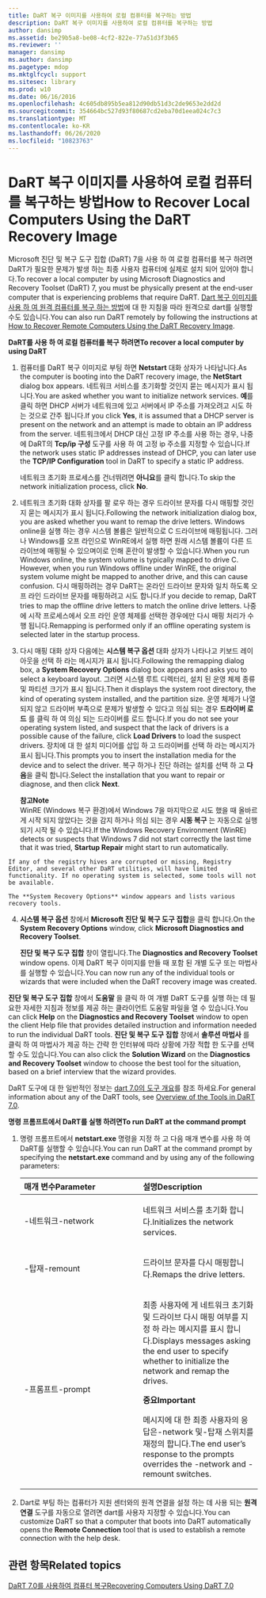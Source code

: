```yaml
---
title: DaRT 복구 이미지를 사용하여 로컬 컴퓨터를 복구하는 방법
description: DaRT 복구 이미지를 사용하여 로컬 컴퓨터를 복구하는 방법
author: dansimp
ms.assetid: be29b5a8-be08-4cf2-822e-77a51d3f3b65
ms.reviewer: ''
manager: dansimp
ms.author: dansimp
ms.pagetype: mdop
ms.mktglfcycl: support
ms.sitesec: library
ms.prod: w10
ms.date: 06/16/2016
ms.openlocfilehash: 4c605db895b5ea812d90db51d3c2de9653e2dd2d
ms.sourcegitcommit: 354664bc527d93f80687cd2eba70d1eea024c7c3
ms.translationtype: MT
ms.contentlocale: ko-KR
ms.lasthandoff: 06/26/2020
ms.locfileid: "10823763"
---
```

# <span data-ttu-id="3cf8f-103">DaRT 복구 이미지를 사용하여 로컬 컴퓨터를 복구하는 방법</span><span class="sxs-lookup"><span data-stu-id="3cf8f-103">How to Recover Local Computers Using the DaRT Recovery Image</span></span>


<span data-ttu-id="3cf8f-104">Microsoft 진단 및 복구 도구 집합 (DaRT) 7을 사용 하 여 로컬 컴퓨터를 복구 하려면 DaRT가 필요한 문제가 발생 하는 최종 사용자 컴퓨터에 실제로 설치 되어 있어야 합니다.</span><span class="sxs-lookup"><span data-stu-id="3cf8f-104">To recover a local computer by using Microsoft Diagnostics and Recovery Toolset (DaRT) 7, you must be physically present at the end-user computer that is experiencing problems that require DaRT.</span></span> <span data-ttu-id="3cf8f-105">[Dart 복구 이미지를 사용 하 여 원격 컴퓨터를 복구 하는 방법](how-to-recover-remote-computers-using-the-dart-recovery-image-dart-7.md)에 대 한 지침을 따라 원격으로 dart를 실행할 수도 있습니다.</span><span class="sxs-lookup"><span data-stu-id="3cf8f-105">You can also run DaRT remotely by following the instructions at [How to Recover Remote Computers Using the DaRT Recovery Image](how-to-recover-remote-computers-using-the-dart-recovery-image-dart-7.md).</span></span>

**<span data-ttu-id="3cf8f-106">DaRT를 사용 하 여 로컬 컴퓨터를 복구 하려면</span><span class="sxs-lookup"><span data-stu-id="3cf8f-106">To recover a local computer by using DaRT</span></span>**

1.  <span data-ttu-id="3cf8f-107">컴퓨터를 DaRT 복구 이미지로 부팅 하면 **Netstart** 대화 상자가 나타납니다.</span><span class="sxs-lookup"><span data-stu-id="3cf8f-107">As the computer is booting into the DaRT recovery image, the **NetStart** dialog box appears.</span></span> <span data-ttu-id="3cf8f-108">네트워크 서비스를 초기화할 것인지 묻는 메시지가 표시 됩니다.</span><span class="sxs-lookup"><span data-stu-id="3cf8f-108">You are asked whether you want to initialize network services.</span></span> <span data-ttu-id="3cf8f-109">**예**를 클릭 하면 DHCP 서버가 네트워크에 있고 서버에서 IP 주소를 가져오려고 시도 하는 것으로 간주 됩니다.</span><span class="sxs-lookup"><span data-stu-id="3cf8f-109">If you click **Yes**, it is assumed that a DHCP server is present on the network and an attempt is made to obtain an IP address from the server.</span></span> <span data-ttu-id="3cf8f-110">네트워크에서 DHCP 대신 고정 IP 주소를 사용 하는 경우, 나중에 DaRT의 **Tcp/ip 구성** 도구를 사용 하 여 고정 ip 주소를 지정할 수 있습니다.</span><span class="sxs-lookup"><span data-stu-id="3cf8f-110">If the network uses static IP addresses instead of DHCP, you can later use the **TCP/IP Configuration** tool in DaRT to specify a static IP address.</span></span>

    <span data-ttu-id="3cf8f-111">네트워크 초기화 프로세스를 건너뛰려면 **아니요**를 클릭 합니다.</span><span class="sxs-lookup"><span data-stu-id="3cf8f-111">To skip the network initialization process, click **No**.</span></span>

2.  <span data-ttu-id="3cf8f-112">네트워크 초기화 대화 상자를 팔 로우 하는 경우 드라이브 문자를 다시 매핑할 것인지 묻는 메시지가 표시 됩니다.</span><span class="sxs-lookup"><span data-stu-id="3cf8f-112">Following the network initialization dialog box, you are asked whether you want to remap the drive letters.</span></span> <span data-ttu-id="3cf8f-113">Windows online을 실행 하는 경우 시스템 볼륨은 일반적으로 C 드라이브에 매핑됩니다. 그러나 Windows를 오프 라인으로 WinRE에서 실행 하면 원래 시스템 볼륨이 다른 드라이브에 매핑될 수 있으며이로 인해 혼란이 발생할 수 있습니다.</span><span class="sxs-lookup"><span data-stu-id="3cf8f-113">When you run Windows online, the system volume is typically mapped to drive C. However, when you run Windows offline under WinRE, the original system volume might be mapped to another drive, and this can cause confusion.</span></span> <span data-ttu-id="3cf8f-114">다시 매핑하려는 경우 DaRT는 온라인 드라이브 문자와 일치 하도록 오프 라인 드라이브 문자를 매핑하려고 시도 합니다.</span><span class="sxs-lookup"><span data-stu-id="3cf8f-114">If you decide to remap, DaRT tries to map the offline drive letters to match the online drive letters.</span></span> <span data-ttu-id="3cf8f-115">나중에 시작 프로세스에서 오프 라인 운영 체제를 선택한 경우에만 다시 매핑 처리가 수행 됩니다.</span><span class="sxs-lookup"><span data-stu-id="3cf8f-115">Remapping is performed only if an offline operating system is selected later in the startup process.</span></span>

3.  <span data-ttu-id="3cf8f-116">다시 매핑 대화 상자 다음에는 **시스템 복구 옵션** 대화 상자가 나타나고 키보드 레이아웃을 선택 하 라는 메시지가 표시 됩니다.</span><span class="sxs-lookup"><span data-stu-id="3cf8f-116">Following the remapping dialog box, a **System Recovery Options** dialog box appears and asks you to select a keyboard layout.</span></span> <span data-ttu-id="3cf8f-117">그러면 시스템 루트 디렉터리, 설치 된 운영 체제 종류 및 파티션 크기가 표시 됩니다.</span><span class="sxs-lookup"><span data-stu-id="3cf8f-117">Then it displays the system root directory, the kind of operating system installed, and the partition size.</span></span> <span data-ttu-id="3cf8f-118">운영 체제가 나열 되지 않고 드라이버 부족으로 문제가 발생할 수 있다고 의심 되는 경우 **드라이버 로드** 를 클릭 하 여 의심 되는 드라이버를 로드 합니다.</span><span class="sxs-lookup"><span data-stu-id="3cf8f-118">If you do not see your operating system listed, and suspect that the lack of drivers is a possible cause of the failure, click **Load Drivers** to load the suspect drivers.</span></span> <span data-ttu-id="3cf8f-119">장치에 대 한 설치 미디어를 삽입 하 고 드라이버를 선택 하 라는 메시지가 표시 됩니다.</span><span class="sxs-lookup"><span data-stu-id="3cf8f-119">This prompts you to insert the installation media for the device and to select the driver.</span></span> <span data-ttu-id="3cf8f-120">복구 하거나 진단 하려는 설치를 선택 하 고 **다음**을 클릭 합니다.</span><span class="sxs-lookup"><span data-stu-id="3cf8f-120">Select the installation that you want to repair or diagnose, and then click **Next**.</span></span>

    **<span data-ttu-id="3cf8f-121">참고</span><span class="sxs-lookup"><span data-stu-id="3cf8f-121">Note</span></span>**  
    <span data-ttu-id="3cf8f-122">WinRE (Windows 복구 환경)에서 Windows 7을 마지막으로 시도 했을 때 올바르게 시작 되지 않았다는 것을 감지 하거나 의심 되는 경우 **시동 복구** 는 자동으로 실행 되기 시작 될 수 있습니다.</span><span class="sxs-lookup"><span data-stu-id="3cf8f-122">If the Windows Recovery Environment (WinRE) detects or suspects that Windows 7 did not start correctly the last time that it was tried, **Startup Repair** might start to run automatically.</span></span>



~~~
If any of the registry hives are corrupted or missing, Registry Editor, and several other DaRT utilities, will have limited functionality. If no operating system is selected, some tools will not be available.

The **System Recovery Options** window appears and lists various recovery tools.
~~~

4. <span data-ttu-id="3cf8f-123">**시스템 복구 옵션** 창에서 **Microsoft 진단 및 복구 도구 집합**을 클릭 합니다.</span><span class="sxs-lookup"><span data-stu-id="3cf8f-123">On the **System Recovery Options** window, click **Microsoft Diagnostics and Recovery Toolset**.</span></span>

   <span data-ttu-id="3cf8f-124">**진단 및 복구 도구 집합** 창이 열립니다.</span><span class="sxs-lookup"><span data-stu-id="3cf8f-124">The **Diagnostics and Recovery Toolset** window opens.</span></span> <span data-ttu-id="3cf8f-125">이제 DaRT 복구 이미지를 만들 때 포함 된 개별 도구 또는 마법사를 실행할 수 있습니다.</span><span class="sxs-lookup"><span data-stu-id="3cf8f-125">You can now run any of the individual tools or wizards that were included when the DaRT recovery image was created.</span></span>

<span data-ttu-id="3cf8f-126">**진단 및 복구 도구 집합** 창에서 **도움말** 을 클릭 하 여 개별 DaRT 도구를 실행 하는 데 필요한 자세한 지침과 정보를 제공 하는 클라이언트 도움말 파일을 열 수 있습니다.</span><span class="sxs-lookup"><span data-stu-id="3cf8f-126">You can click **Help** on the **Diagnostics and Recovery Toolset** window to open the client Help file that provides detailed instruction and information needed to run the individual DaRT tools.</span></span> <span data-ttu-id="3cf8f-127">**진단 및 복구 도구 집합** 창에서 **솔루션 마법사** 를 클릭 하 여 마법사가 제공 하는 간략 한 인터뷰에 따라 상황에 가장 적합 한 도구를 선택할 수도 있습니다.</span><span class="sxs-lookup"><span data-stu-id="3cf8f-127">You can also click the **Solution Wizard** on the **Diagnostics and Recovery Toolset** window to choose the best tool for the situation, based on a brief interview that the wizard provides.</span></span>

<span data-ttu-id="3cf8f-128">DaRT 도구에 대 한 일반적인 정보는 [dart 7.0의 도구 개요](overview-of-the-tools-in-dart-70-new-ia.md)를 참조 하세요.</span><span class="sxs-lookup"><span data-stu-id="3cf8f-128">For general information about any of the DaRT tools, see [Overview of the Tools in DaRT 7.0](overview-of-the-tools-in-dart-70-new-ia.md).</span></span>

**<span data-ttu-id="3cf8f-129">명령 프롬프트에서 DaRT를 실행 하려면</span><span class="sxs-lookup"><span data-stu-id="3cf8f-129">To run DaRT at the command prompt</span></span>**

1. <span data-ttu-id="3cf8f-130">명령 프롬프트에서 **netstart.exe** 명령을 지정 하 고 다음 매개 변수를 사용 하 여 DaRT를 실행할 수 있습니다.</span><span class="sxs-lookup"><span data-stu-id="3cf8f-130">You can run DaRT at the command prompt by specifying the **netstart.exe** command and by using any of the following parameters:</span></span>

   <table>
   <colgroup>
   <col width="50%" />
   <col width="50%" />
   </colgroup>
   <thead>
   <tr class="header">
   <th align="left"><span data-ttu-id="3cf8f-131">매개 변수</span><span class="sxs-lookup"><span data-stu-id="3cf8f-131">Parameter</span></span></th>
   <th align="left"><span data-ttu-id="3cf8f-132">설명</span><span class="sxs-lookup"><span data-stu-id="3cf8f-132">Description</span></span></th>
   </tr>
   </thead>
   <tbody>
   <tr class="odd">
   <td align="left"><p><span data-ttu-id="3cf8f-133">-네트워크</span><span class="sxs-lookup"><span data-stu-id="3cf8f-133">-network</span></span></p></td>
   <td align="left"><p><span data-ttu-id="3cf8f-134">네트워크 서비스를 초기화 합니다.</span><span class="sxs-lookup"><span data-stu-id="3cf8f-134">Initializes the network services.</span></span></p></td>
   </tr>
   <tr class="even">
   <td align="left"><p><span data-ttu-id="3cf8f-135">-탑재</span><span class="sxs-lookup"><span data-stu-id="3cf8f-135">-remount</span></span></p></td>
   <td align="left"><p><span data-ttu-id="3cf8f-136">드라이브 문자를 다시 매핑합니다.</span><span class="sxs-lookup"><span data-stu-id="3cf8f-136">Remaps the drive letters.</span></span></p></td>
   </tr>
   <tr class="odd">
   <td align="left"><p><span data-ttu-id="3cf8f-137">-프롬프트</span><span class="sxs-lookup"><span data-stu-id="3cf8f-137">-prompt</span></span></p></td>
   <td align="left"><p><span data-ttu-id="3cf8f-138">최종 사용자에 게 네트워크 초기화 및 드라이브 다시 매핑 여부를 지정 하 라는 메시지를 표시 합니다.</span><span class="sxs-lookup"><span data-stu-id="3cf8f-138">Displays messages asking the end user to specify whether to initialize the network and remap the drives.</span></span></p>
   <div class="alert">
   <strong><span data-ttu-id="3cf8f-139">중요</span><span class="sxs-lookup"><span data-stu-id="3cf8f-139">Important</span></span></strong><br/><p><span data-ttu-id="3cf8f-140">메시지에 대 한 최종 사용자의 응답은-network 및-탑재 스위치를 재정의 합니다.</span><span class="sxs-lookup"><span data-stu-id="3cf8f-140">The end user’s response to the prompts overrides the -network and -remount switches.</span></span></p>
   </div>
   <div>

   </div></td>
   </tr>
   </tbody>
   </table>



2. <span data-ttu-id="3cf8f-141">Dart로 부팅 하는 컴퓨터가 지원 센터와의 원격 연결을 설정 하는 데 사용 되는 **원격 연결** 도구를 자동으로 열려면 dart를 사용자 지정할 수 있습니다.</span><span class="sxs-lookup"><span data-stu-id="3cf8f-141">You can customize DaRT so that a computer that boots into DaRT automatically opens the **Remote Connection** tool that is used to establish a remote connection with the help desk.</span></span>

## <span data-ttu-id="3cf8f-142">관련 항목</span><span class="sxs-lookup"><span data-stu-id="3cf8f-142">Related topics</span></span>


[<span data-ttu-id="3cf8f-143">DaRT 7.0를 사용하여 컴퓨터 복구</span><span class="sxs-lookup"><span data-stu-id="3cf8f-143">Recovering Computers Using DaRT 7.0</span></span>](recovering-computers-using-dart-70-dart-7.md)









